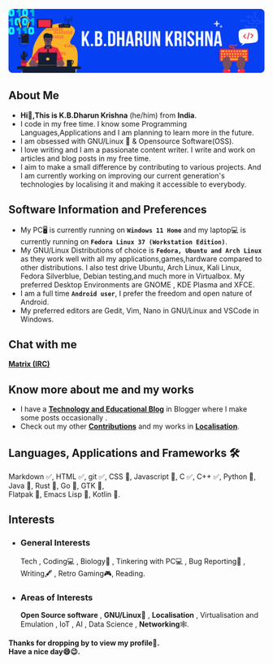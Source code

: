 ![Header Cover Banner Image](kbdk-header-file.png)
<!-- Header Cover Banner Image created using Canva -->
<h2><b>About Me</b></h2>
<ul>
  <li><b> Hi👋,This is K.B.Dharun Krishna</b> (he/him) from <b>India</b>.</li>
  <li>I code in my free time. I know some Programming Languages,Applications and I am planning to learn more in the future.</li>
  <li>I am obsessed with GNU/Linux 🐧 & Opensource Software(OSS).</li>
  <li>I love writing and I am a passionate content writer. I write and work on articles and blog posts in my free time. </li>
  <li>I aim to make a small difference by contributing to various projects. And I am currently working on improving our current generation's technologies by localising it and making it accessible to everybody.</li>
 </ul>
<h2><b>Software Information and Preferences </b></h2>
<ul>
  <li>My PC🖥️ is currently running on <b><code>Windows 11 Home</code></b> and my laptop💻 is currently running on <b><code>Fedora Linux 37 (Workstation Edition)</code></b>.</li>
  <li>My GNU/Linux Distributions of choice is <b><code>Fedora, Ubuntu and Arch Linux</code></b> as they work well with all my applications,games,hardware compared to other distributions. I also test drive Ubuntu, Arch Linux, Kali Linux, Fedora Silverblue, Debian testing,and much more in Virtualbox. My preferred Desktop Environments are GNOME , KDE Plasma and XFCE.</li>
  <li>I am a full time <code><b>Android user</b></code>, I prefer the freedom and open nature of Android.</li>
  <li>My preferred editors are Gedit, Vim, Nano in GNU/Linux and VSCode in Windows.</li>
</ul>
<h2><b>Chat with me</b></h2>
  <b><a href="https://matrix.to/#/@kbdk:matrix.org">Matrix (IRC)</a></b>
<h2><b>Know more about me and my works</b></h2>
<ul>
<li>I have a <b><a href="https://kbdkblogs.blogspot.com">Technology and Educational Blog</a></b> in Blogger where I make some posts occasionally  .</li>
<li> Check out my other <a href="https://kbdharun.dev/contributions"><b>Contributions</b></a> and my works in <a href="https://kbdharun.dev/localisation"><b>Localisation</b></a>.</li>
</ul>
<h2><b>Languages, Applications and Frameworks 🛠️</b></h2>
Markdown ✅, HTML ✅, git ✅, CSS 📖, Javascript 📖, C ✅, C++ ✅, Python 📖, Java 📖, Rust 📖, Go 📖, GTK 📖,<br>
Flatpak 📖, Emacs Lisp 📖, Kotlin  📖. 
<h2><b>Interests</b></h2>
<ul>
 <li><h3>General Interests</h3>
Tech , Coding💻 , Biology🦠 , Tinkering with PC💻 , Bug Reporting🐛 , Writing🖋️ , Retro Gaming🎮, Reading.
 </li>
<li><h3>Areas of Interests</h3>
<b>Open Source software</b> , <b>GNU/Linux🐧</b> , <b>Localisation</b> , Virtualisation and Emulation , IoT , AI , Data Science , <b>Networking</b>🕸️. </li>
</ul>

<b>Thanks for dropping by to view my profile🙂.<br>
Have a nice day😄😉.</b><br>
